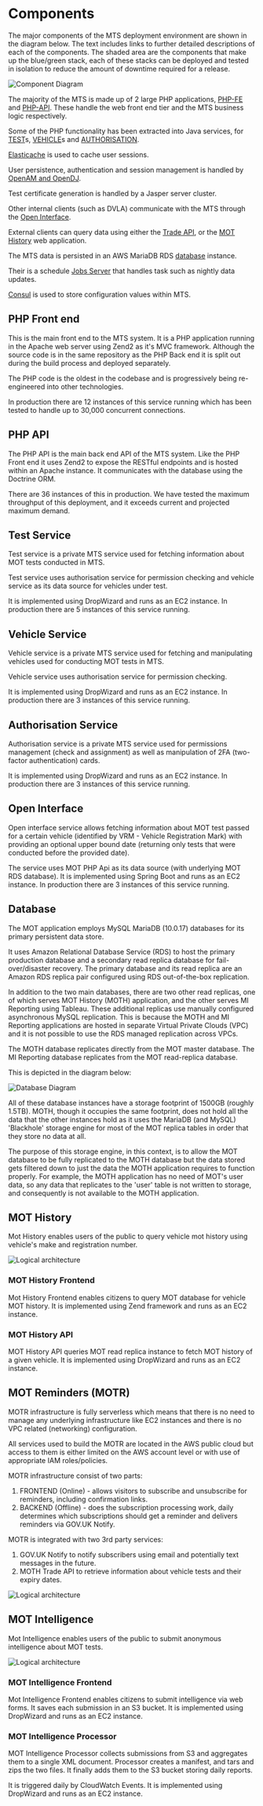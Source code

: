 # Components

The major components of the MTS deployment environment are shown in the diagram below.  The text includes links to further detailed descriptions of each of the components.  The shaded area are the components that make up the blue/green stack, each of these stacks can be deployed and tested in isolation to reduce the amount of downtime required for a release.  

![Component Diagram](images/MTS-Network.png)

The majority of the MTS is made up of 2 large PHP applications, [PHP-FE](#php-fe) and [PHP-API](#php-api).  These handle the web front end tier and the MTS business logic respectively.

Some of the PHP functionality has been extracted into Java services, for [TEST](#test-service)s, [VEHICLE](#vehicle-service)s and [AUTHORISATION](#authorisation-service).

[Elasticache](elasticache.md) is used to cache user sessions.

User persistence, authentication and session management is handled by [OpenAM and OpenDJ](#openam-opendj).

Test certificate generation is handled by a Jasper server cluster.

Other internal clients (such as DVLA) communicate with the MTS through the [Open Interface](#open-interface).

External clients can query data using either the [Trade API](#trade-api), or the [MOT History](#mot-history) web application.

The MTS data is persisted in an AWS MariaDB RDS [database](#database) instance.

Their is a schedule [Jobs Server](jobsserver.md) that handles task such as nightly data updates.

[Consul](consul.md) is used to store configuration values within MTS.


## PHP Front end

This is the main front end to the MTS system.  It is a PHP application running in the Apache web server using Zend2 as it's MVC framework.  Although the source code is in the same repository as the PHP Back end it is split out during the build process and deployed separately.

The PHP code is the oldest in the codebase and is progressively being re-engineered into other technologies.

In production there are 12 instances of this service running which has been tested to handle up to 30,000 concurrent connections.


## PHP API

The PHP API is the main back end API of the MTS system.  Like the PHP Front end it uses Zend2 to expose the RESTful endpoints and is hosted within an Apache instance.  It communicates with the database using the Doctrine ORM.

There are 36 instances of this in production. We have tested the maximum throughput of this deployment, and it exceeds current and projected maximum demand.


## Test Service

Test service is a private MTS service used for fetching information about MOT tests conducted in MTS.

Test service uses authorisation service for permission checking and vehicle service as its data source for vehicles under test.

It is implemented using DropWizard and runs as an EC2 instance. In production there are 5 instances of this service running.


## Vehicle Service

Vehicle service is a private MTS service used for fetching and manipulating vehicles used for conducting MOT tests in MTS.

Vehicle service uses authorisation service for permission checking.

It is implemented using DropWizard and runs as an EC2 instance. In production there are 3 instances of this service running.


## Authorisation Service

Authorisation service is a private MTS service used for permissions management (check and assignment) as well as manipulation of 2FA (two-factor authentication) cards.

It is implemented using DropWizard and runs as an EC2 instance. In production there are 3 instances of this service running.


## Open Interface

Open interface service allows fetching information about MOT test passed for a certain vehicle (identified by VRM - Vehicle Registration Mark) with providing an optional upper bound date (returning only tests that were conducted before the provided date).

The service uses MOT PHP Api as its data source (with underlying MOT RDS database). It is implemented using Spring Boot and runs as an EC2 instance. In production there are 3 instances of this service running.


## Database

The MOT application employs MySQL MariaDB (10.0.17) databases for its primary persistent data store.

It uses Amazon Relational Database Service (RDS) to host the primary production database and a secondary read replica database for fail-over/disaster recovery.
The primary database and its read replica are an Amazon RDS replica pair configured using RDS out-of-the-box replication.

In addition to the two main databases, there are two other read replicas, one of which serves MOT History (MOTH) application, and the other serves MI Reporting using Tableau.  These additional replicas use manually configured asynchronous MySQL replication. This is because the MOTH and MI Reporting applications are hosted in separate Virtual Private Clouds (VPC) and it is not possible to use the RDS managed replication across VPCs.

The MOTH database replicates directly from the MOT master database.
The MI Reporting database replicates from the MOT read-replica database.

This is depicted in the diagram below:

![Database Diagram](images/MTS-Database-Replication.png)

All of these database instances have a storage footprint of 1500GB (roughly 1.5TB). MOTH, though it occupies the same footprint, does not hold all the data that the other instances hold as it uses the MariaDB (and MySQL) 'Blackhole' storage engine for most of the MOT replica tables in order that they store no data at all.

The purpose of this storage engine, in this context, is to allow the MOT database to be fully replicated to the MOTH database but the data stored gets filtered down to just the data the MOTH application requires to function properly.  For example, the MOTH application has no need of MOT's user data, so any data that replicates to the 'user' table is not written to storage, and consequently is not available to the MOTH application.


## MOT History

Mot History enables users of the public to query vehicle mot history using vehicle's make and registration number.

![Logical architecture](images/moth-logical.png)

### MOT History Frontend
Mot History Frontend enables citizens to query MOT database for vehicle MOT history. It is implemented using Zend framework and runs as an EC2 instance.

### MOT History API
MOT History API queries MOT read replica instance to fetch MOT history of a given vehicle. It is implemented using DropWizard and runs as an EC2 instance.


## MOT Reminders (MOTR)

MOTR infrastructure is fully serverless which means that there is no need to manage any underlying infrastructure like EC2 instances and there is no VPC related (networking) configuration.

All  services used to build the MOTR are located in the AWS public cloud but access to them is either limited on the AWS account level or with use of appropriate IAM roles/policies.

MOTR infrastructure consist of two parts:

1. FRONTEND (Online) - allows visitors to subscribe and unsubscribe for reminders, including confirmation links.
1. BACKEND (Offline) - does the subscription processing work, daily determines which subscriptions should get a reminder and delivers reminders via GOV.UK Notify.

MOTR is integrated with two 3rd party services:

1. GOV.UK Notify to notify subscribers using email and potentially text messages in the future.
1. MOTH Trade API to retrieve information about vehicle tests and their expiry dates.

![Logical architecture](images/motr-logical.jpg)

## MOT Intelligence

Mot Intelligence enables users of the public to submit anonymous intelligence about MOT tests.

![Logical architecture](images/moti-logical.png)

### MOT Intelligence Frontend
Mot Intelligence Frontend enables citizens to submit intelligence via web forms. It saves each submission in an S3 bucket. It is implemented using DropWizard and runs as an EC2 instance.

### MOT Intelligence Processor
MOT Intelligence Processor collects submissions from S3 and aggregates them to a single XML document. Processor creates a manifest, and tars and zips the two files. It finally adds them to the S3 bucket storing daily reports.

It is triggered daily by CloudWatch Events.  It is implemented using DropWizard and runs as an EC2 instance.

